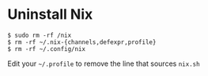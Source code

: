 # Uninstall Nix

```console
$ sudo rm -rf /nix
$ rm -rf ~/.nix-{channels,defexpr,profile}
$ rm -rf ~/.config/nix
```

Edit your `~/.profile` to remove the line that sources `nix.sh`
